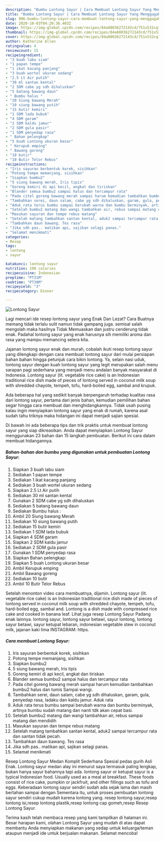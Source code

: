 ```yaml
---
description: "Bumbu Lontong Sayur | Cara Membuat Lontong Sayur Yang Menggugah Selera"
title: "Bumbu Lontong Sayur | Cara Membuat Lontong Sayur Yang Menggugah Selera"
slug: 906-bumbu-lontong-sayur-cara-membuat-lontong-sayur-yang-menggugah-selera
date: 2020-10-03T04:20:36.403Z
image: https://img-global.cpcdn.com/recipes/84a88036272143cd/751x532cq70/lontong-sayur-foto-resep-utama.jpg
thumbnail: https://img-global.cpcdn.com/recipes/84a88036272143cd/751x532cq70/lontong-sayur-foto-resep-utama.jpg
cover: https://img-global.cpcdn.com/recipes/84a88036272143cd/751x532cq70/lontong-sayur-foto-resep-utama.jpg
author: Katherine Allen
ratingvalue: 4
reviewcount: 15
recipeingredient:
- "3 buah labu siam"
- "1 papan tempe"
- "1 ikat kacang panjang"
- "3 buah wortel ukuran sedang"
- "2.5 Lt Air putih"
- "30 ml santan kental"
- "2 SDM cabe yg sdh dihaluskan"
- "5 batang bawang daun"
- " Bumbu halus "
- "20 Siung bawang Merah"
- "10 siung bawang putih"
- "15 butir kemiri"
- "1 SDM lada bubuk"
- "4 SDM garam"
- "2 SDM kaldu jamur"
- "2 SDM gula pasir"
- "1 SDM penyedap rasa"
- " Bahan pelengkap"
- "5 buah Lontong ukuran besar"
- " Kerupuk emping"
- " Bawang goreng"
- "10 butir"
- "10 Butir Telor Rebus"
recipeinstructions:
- "Iris sayuran berbentuk korek, sisihkan"
- "Potong tempe memanjang, sisihkan"
- "Siapkan bumbu2"
- "5 siung bawang merah, Iris tipis"
- "Goreng kemiri di api kecil, angkat dan tiriskan"
- "Blander semua bumbu2 sampai halus dan tercampur rata"
- "Pada citel goreng bawang merah sampai harum kemudian tambahkan bumbu2 halus dan tumis Sampai wangi."
- "Tambahkan serei, daun salam, cabe yg sdh dihaluskan, garam, gula, penyedap rasa, ladaku dan kaldu jamur. Aduk rata"
- "Aduk rata terus bumbu sampai berubah warna dan bumbu berminyak, artinya bumbu sudah matang dan nanti tdk akan cepat basi."
- "Setelah bumbu2 matang dan wangi tambahkan air, rebus sampai matang dan mendidih"
- "Masukan sayuran dan tempe rebus matang"
- "Setelah matang tambahkan santan kental, aduk2 sampai tercampur rata dan santan tidak pecah."
- "Tambahkan daun bawang. Tes rasa"
- "Jika sdh pas.. matikan api, sajikan selagi panas."
- "Selamat menikmati"
categories:
- Resep
tags:
- lontong
- sayur

katakunci: lontong sayur 
nutrition: 199 calories
recipecuisine: Indonesian
preptime: "PT31M"
cooktime: "PT38M"
recipeyield: "3"
recipecategory: Dinner

---
```



![Lontong Sayur](https://img-global.cpcdn.com/recipes/84a88036272143cd/751x532cq70/lontong-sayur-foto-resep-utama.jpg)

Lagi mencari ide resep lontong sayur yang Enak Dan Lezat? Cara Buatnya memang tidak terlalu sulit namun tidak gampang juga. semisal salah mengolah maka hasilnya Tidak Memuaskan dan justru cenderung tidak enak. Padahal lontong sayur yang enak harusnya sih memiliki aroma dan rasa yang mampu memancing selera kita.

Jajanan lontong sayur enak dan murah, cobalah ikuti resep lontong sayur yang dilengkapi dengan cara membuat lontong sayur dari mulai persiapan bahan bahan hingga petunjuk cara bikin lontong. Ya, selain nasi uduk, lontong sayur dengan kuah lontong sayur yang legit merupakan salah menu sarapan pagi sederhana yang menjadi menu andalan banyak masyarakat di Indonesia. Lontong sayur (lit. vegetable rice cake) is an Indonesian traditional rice dish made of pieces of lontong served in coconut milk soup with shredded chayote, tempeh, tofu, hard-boiled egg, sambal and krupuk.

Ada beberapa hal yang sedikit banyak berpengaruh terhadap kualitas rasa dari lontong sayur, pertama dari jenis bahan, kemudian pemilihan bahan segar hingga cara membuat dan menghidangkannya. Tidak usah pusing kalau ingin menyiapkan lontong sayur yang enak di rumah, karena asal sudah tahu triknya maka hidangan ini dapat menjadi sajian spesial.


Di bawah ini ada beberapa tips dan trik praktis untuk membuat lontong sayur yang siap dikreasikan. Anda dapat menyiapkan Lontong Sayur menggunakan 23 bahan dan 15 langkah pembuatan. Berikut ini cara dalam membuat hidangannya.

<!--inarticleads1-->

##### Bahan-bahan dan bumbu yang digunakan untuk pembuatan Lontong Sayur:

1. Siapkan 3 buah labu siam
1. Sediakan 1 papan tempe
1. Sediakan 1 ikat kacang panjang
1. Sediakan 3 buah wortel ukuran sedang
1. Siapkan 2.5 Lt Air putih
1. Sediakan 30 ml santan kental
1. Gunakan 2 SDM cabe yg sdh dihaluskan
1. Sediakan 5 batang bawang daun
1. Sediakan  Bumbu halus :
1. Ambil 20 Siung bawang Merah
1. Sediakan 10 siung bawang putih
1. Sediakan 15 butir kemiri
1. Sediakan 1 SDM lada bubuk
1. Siapkan 4 SDM garam
1. Siapkan 2 SDM kaldu jamur
1. Sediakan 2 SDM gula pasir
1. Gunakan 1 SDM penyedap rasa
1. Siapkan  Bahan pelengkap:
1. Siapkan 5 buah Lontong ukuran besar
1. Ambil  Kerupuk emping
1. Ambil  Bawang goreng
1. Sediakan 10 butir
1. Ambil 10 Butir Telor Rebus


Setelah menonton video cara membuatnya, dijamin. Lontong sayur (lit. vegetable rice cake) is an Indonesian traditional rice dish made of pieces of lontong served in coconut milk soup with shredded chayote, tempeh, tofu, hard-boiled egg, sambal and. Lontong is a dish made with compressed rice cake and cooked in banana leaf. Lihat juga resep Lontong Sayur Padang enak lainnya. lontong sayur, lontong sayur betawi, sayur lontong, lontong sayur betawi, sayur ketupat lebaran, indonesian vegetable stew in coconut milk, jajanan kaki lima INSTAGRAM: https. 

<!--inarticleads2-->

##### Cara membuat Lontong Sayur:

1. Iris sayuran berbentuk korek, sisihkan
1. Potong tempe memanjang, sisihkan
1. Siapkan bumbu2
1. 5 siung bawang merah, Iris tipis
1. Goreng kemiri di api kecil, angkat dan tiriskan
1. Blander semua bumbu2 sampai halus dan tercampur rata
1. Pada citel goreng bawang merah sampai harum kemudian tambahkan bumbu2 halus dan tumis Sampai wangi.
1. Tambahkan serei, daun salam, cabe yg sdh dihaluskan, garam, gula, penyedap rasa, ladaku dan kaldu jamur. Aduk rata
1. Aduk rata terus bumbu sampai berubah warna dan bumbu berminyak, artinya bumbu sudah matang dan nanti tdk akan cepat basi.
1. Setelah bumbu2 matang dan wangi tambahkan air, rebus sampai matang dan mendidih
1. Masukan sayuran dan tempe rebus matang
1. Setelah matang tambahkan santan kental, aduk2 sampai tercampur rata dan santan tidak pecah.
1. Tambahkan daun bawang. Tes rasa
1. Jika sdh pas.. matikan api, sajikan selagi panas.
1. Selamat menikmati


Resep Lontong Sayur Medan Komplit Sederhana Spesial pedas gurih Asli Enak. Lontong sayur medan alay ini menurut saya termasuk paling lengkap, bukan hanya sayur bahannya tapi ada. lontong sayur or ketupat sayur is a typical Indonesian food. Usually used as a meal at breakfast. These foods consist of rice cake, pumpkin or jackfruit, and other fillings such as tofu and eggs. Keberadaan lontong sayur sendiri sudah ada sejak lama dan masih bertahan sampai dengan Sementara itu, untuk proses pembuatan lontong sayur sendiri cukup mudah karena lontong yang. resep lontong sayur,resep lontong isi,resep lontong plastik,resep lontong cap gomeh,resep Resep Lontong Sayur. 

Terima kasih telah membaca resep yang kami tampilkan di halaman ini. Besar harapan kami, olahan Lontong Sayur yang mudah di atas dapat membantu Anda menyiapkan makanan yang sedap untuk keluarga/teman ataupun menjadi ide untuk berjualan makanan. Selamat mencoba!
